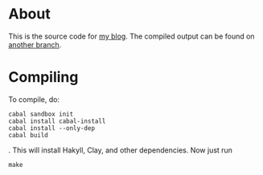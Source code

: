 # About

This is the source code for [my blog](http://www.prickyourfinger.org).
The compiled output can be found on [another branch](https://github.com/berkson/berkson.github.io/tree/master).

# Compiling

To compile, do:

```
cabal sandbox init
cabal install cabal-install
cabal install --only-dep
cabal build
```

. This will install Hakyll, Clay, and other dependencies.
Now just run

```
make
